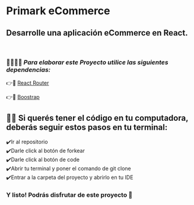 # **Primark eCommerce**


## Desarrolle una aplicación eCommerce en React.
<br>


### 👩‍💻👩‍💻 ***Para elaborar este Proyecto utilice las siguientes dependencias:***


👉📁 [React Router](https://reactrouter.com/)

👉📁 [Boostrap](https://getbootstrap.com/)



## 👨‍💻 Si querés tener el código en tu computadora, deberás seguir estos pasos en tu terminal:

 ✔️Ir al repositorio
 <br>
 ✔️Darle click al botón de forkear
 <br>
 ✔️Darle click al botón de code
 <br>
 ✔️Abrir tu terminal y poner el comando de git clone <url>
 <br>
 ✔️Entrar a la carpeta del proyecto y abrirlo en tu IDE 
 <br>

### Y listo! Podrás disfrutar de este proyecto 🤗


